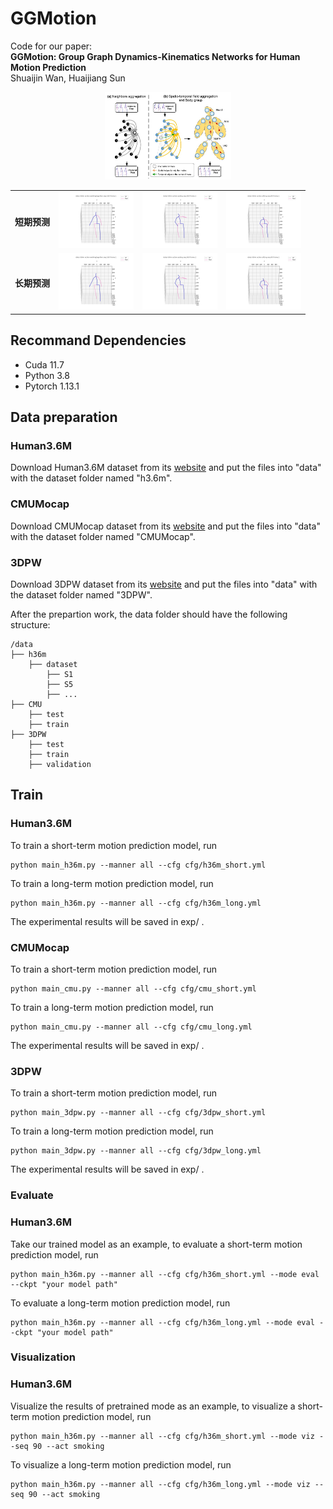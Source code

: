 # GGMotion

Code for our paper:  
**GGMotion: Group Graph Dynamics-Kinematics Networks for Human Motion Prediction**  
Shuaijin Wan, Huaijiang Sun

<div align="center">
  <img src="img/constrast.jpg" style="width:40%;" alt="对比图">
</div>

<div align="center">
  <table style="border-collapse: collapse;">
  <tr>
    <td align="center"><b>短期预测</b></td>
    <td><img src="img/h36m_walkingtogether_short.gif" alt="fig1" width="120"></td>
    <td><img src="img/h36m_eating_short.gif" alt="fig2" width="120"></td>
    <td><img src="img/h36m_sitting_short.gif" alt="fig3" width="120"></td>
  </tr>
  <tr>
    <td align="center"><b>长期预测</b></td>
    <td><img src="img/h36m_walkingtogether_long.gif" alt="fig4" width="120"></td>
    <td><img src="img/h36m_eating_long.gif" alt="fig5" width="120"></td>
    <td><img src="img/h36m_sitting_long.gif" alt="fig6" width="120"></td>
  </tr>
  </table>
</div>

## Recommand Dependencies
* Cuda 11.7
* Python 3.8
* Pytorch 1.13.1

## Data preparation
### Human3.6M
Download Human3.6M dataset from its [website](http://vision.imar.ro/human3.6m/description.php) and put the files into "data" with the dataset folder named "h3.6m".

### CMUMocap
Download CMUMocap dataset from its [website](http://mocap.cs.cmu.edu) and put the files into "data" with the dataset folder named "CMUMocap".

### 3DPW
Download 3DPW dataset from its [website](https://virtualhumans.mpi-inf.mpg.de/3DPW) and put the files into "data" with the dataset folder named "3DPW".

After the prepartion work, the data folder should have the following structure:
```
/data
├── h36m
    ├── dataset
        ├── S1
        ├── S5
        ├── ...
├── CMU
    ├── test
    ├── train
├── 3DPW
    ├── test
    ├── train 
    ├── validation          
```

## Train
### Human3.6M
To train a short-term motion prediction model, run
```
python main_h36m.py --manner all --cfg cfg/h36m_short.yml
```

To train a long-term motion prediction model, run
```
python main_h36m.py --manner all --cfg cfg/h36m_long.yml
```

The experimental results will be saved in exp/ .

### CMUMocap
To train a short-term motion prediction model, run
```
python main_cmu.py --manner all --cfg cfg/cmu_short.yml
```

To train a long-term motion prediction model, run
```
python main_cmu.py --manner all --cfg cfg/cmu_long.yml
```

The experimental results will be saved in exp/ .

### 3DPW
To train a short-term motion prediction model, run
```
python main_3dpw.py --manner all --cfg cfg/3dpw_short.yml
```

To train a long-term motion prediction model, run
```
python main_3dpw.py --manner all --cfg cfg/3dpw_long.yml
```

The experimental results will be saved in exp/ .

### Evaluate
### Human3.6M
Take our trained model as an example, to evaluate a short-term motion prediction model, run
```
python main_h36m.py --manner all --cfg cfg/h36m_short.yml --mode eval --ckpt "your model path"
```

To evaluate a long-term motion prediction model, run
```
python main_h36m.py --manner all --cfg cfg/h36m_long.yml --mode eval --ckpt "your model path"
```

### Visualization
### Human3.6M
Visualize the results of pretrained mode as an example, to visualize a short-term motion prediction model, run
```
python main_h36m.py --manner all --cfg cfg/h36m_short.yml --mode viz --seq 90 --act smoking
```

To visualize a long-term motion prediction model, run
```
python main_h36m.py --manner all --cfg cfg/h36m_long.yml --mode viz --seq 90 --act smoking
```


